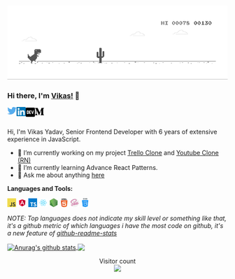 ![image](https://github.com/thejsdeveloper/thejsdeveloper/blob/master/dino.gif)

### Hi there, I'm [Vikas!](https://github.com/thejsdeveloper) 👋


</a>
<a href="https://twitter.com/@VikasYadav_Dev">
  <img align="left" alt="Vikas Yadav | Twitter" width="21px" src="https://github.com/thejsdeveloper/thejsdeveloper/blob/master/twitter.svg" />
</a>

<a href="https://www.linkedin.com/in/vikasyadav-mech2009/">
  <img align="left" alt="Vikas Yadav | linkedin" width="21px" src="https://github.com/thejsdeveloper/thejsdeveloper/blob/master/linkedin.svg" />
</a>

<a href="https://dev.to/thejsdeveloper">
  <img align="left" alt="Vikas Yadav | DEV.to" width="21px" src="https://github.com/thejsdeveloper/thejsdeveloper/blob/master/dev-badge.svg" />
</a>

<a href="https://medium.com/@vikasyadav.mech2009">
  <img align="left" alt="Vikas Yadav | medium" width="21px" src="https://github.com/thejsdeveloper/thejsdeveloper/blob/master/medium.svg" />
</a>


<br />
<br />

Hi, I'm Vikas Yadav, Senior Frontend Developer with 6 years of extensive experience in JavaScript.

- 🔭 I’m currently working on my project [Trello Clone](https://github.com/thejsdeveloper/trello-clone) and [Youtube Clone (RN)](https://github.com/thejsdeveloper/Youtube)
- 🌱 I’m currently learning Advance React Patterns.
- 💬 Ask me about anything [here](https://twitter.com/@VikasYadav_Dev)

**Languages and Tools:**  

<code><img height="20" src="https://raw.githubusercontent.com/github/explore/80688e429a7d4ef2fca1e82350fe8e3517d3494d/topics/javascript/javascript.png"></code>
<code><img height="20" src="https://raw.githubusercontent.com/github/explore/5c058a388828bb5fde0bcafd4bc867b5bb3f26f3/topics/angular/angular.png"></code>
<code><img height="20" src="https://raw.githubusercontent.com/github/explore/80688e429a7d4ef2fca1e82350fe8e3517d3494d/topics/typescript/typescript.png"></code>
<code><img height="20" src="https://raw.githubusercontent.com/github/explore/80688e429a7d4ef2fca1e82350fe8e3517d3494d/topics/react/react.png"></code>
<code><img height="20" src="https://raw.githubusercontent.com/github/explore/80688e429a7d4ef2fca1e82350fe8e3517d3494d/topics/nodejs/nodejs.png"></code>
<code><img height="20" src="https://github.com/thejsdeveloper/thejsdeveloper/blob/master/html.svg"></code>
<code><img height="20" src="https://github.com/thejsdeveloper/thejsdeveloper/blob/master/sass.svg"></code>
<code><img height="20" src="https://github.com/thejsdeveloper/thejsdeveloper/blob/master/css.svg"></code>    



*NOTE: Top languages does not indicate my skill level or something like that, it's a github metric of which languages i have the most code on github, it's a new feature of [github-readme-stats](https://github.com/anuraghazra/github-readme-stats)*


<a href="https://github.com/thejsdeveloper/github-readme-stats">
  <img align="center" src="https://github-readme-stats.vercel.app/api?username=thejsdeveloper&show_icons=true&include_all_commits=true&theme=radical" alt="Anurag's github stats" />
</a>
<a href="https://github.com/thejsdeveloper/github-readme-stats">
  <img align="center" src="https://github-readme-stats.vercel.app/api/top-langs/?username=thejsdeveloper&layout=compact&theme=radical" />
</a>
<p align="center"> 
  Visitor count<br>
  <img src="https://profile-counter.glitch.me/thejsdeveloper/count.svg" />
</p>
